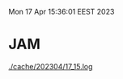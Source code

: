 Mon 17 Apr 15:36:01 EEST 2023
# JAM
<a href='./cache/202304/17_15.log'>./cache/202304/17_15.log</a>
